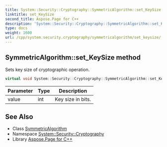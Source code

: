 ```yaml
---
title: System::Security::Cryptography::SymmetricAlgorithm::set_KeySize method
linktitle: set_KeySize
second_title: Aspose.Page for C++
description: 'System::Security::Cryptography::SymmetricAlgorithm::set_KeySize method. Sets key size of cryptographic operation in C++.'
type: docs
weight: 1600
url: /cpp/system.security.cryptography/symmetricalgorithm/set_keysize/
---
```

## SymmetricAlgorithm::set_KeySize method


Sets key size of cryptographic operation.

```cpp
virtual void System::Security::Cryptography::SymmetricAlgorithm::set_KeySize(int value)
```


| Parameter | Type | Description |
| --- | --- | --- |
| value | int | Key size in bits. |

## See Also

* Class [SymmetricAlgorithm](../)
* Namespace [System::Security::Cryptography](../../)
* Library [Aspose.Page for C++](../../../)
